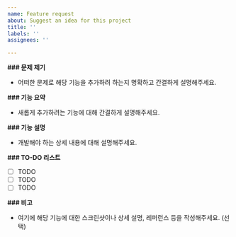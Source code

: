 ```yaml
---
name: Feature request
about: Suggest an idea for this project
title: ''
labels: ''
assignees: ''

---
```


**### 문제 제기**
- 어떠한 문제로 해당 기능을 추가하려 하는지 명확하고 간결하게 설명해주세요.

**### 기능 요약**
- 새롭게 추가하려는 기능에 대해 간결하게 설명해주세요.

**### 기능 설명**
- 개발해야 하는 상세 내용에 대해 설명해주세요.

**### TO-DO 리스트**
- [ ] TODO
- [ ] TODO
- [ ] TODO

**### 비고**
- 여기에 해당 기능에 대한 스크린샷이나 상세 설명, 레퍼런스 등을 작성해주세요. (선택)
